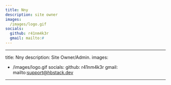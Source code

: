 ```yaml
---
title: Nny
description: site owner
images:
  /images/logo.gif
socials:
  github: r41nm4k3r
  gmail: mailto:#
---
```

---
title: Nny
description: Site Owner/Admin.
images: 
  - /images/logo.gif
socials:
  github: r41nm4k3r
  gmail: mailto:support@hbstack.dev
---
